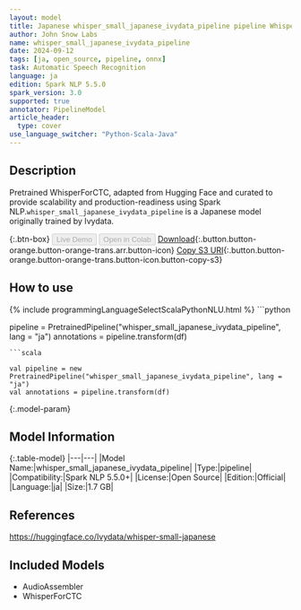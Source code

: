 ```yaml
---
layout: model
title: Japanese whisper_small_japanese_ivydata_pipeline pipeline WhisperForCTC from Ivydata
author: John Snow Labs
name: whisper_small_japanese_ivydata_pipeline
date: 2024-09-12
tags: [ja, open_source, pipeline, onnx]
task: Automatic Speech Recognition
language: ja
edition: Spark NLP 5.5.0
spark_version: 3.0
supported: true
annotator: PipelineModel
article_header:
  type: cover
use_language_switcher: "Python-Scala-Java"
---
```


## Description

Pretrained WhisperForCTC, adapted from Hugging Face and curated to provide scalability and production-readiness using Spark NLP.`whisper_small_japanese_ivydata_pipeline` is a Japanese model originally trained by Ivydata.

{:.btn-box}
<button class="button button-orange" disabled>Live Demo</button>
<button class="button button-orange" disabled>Open in Colab</button>
[Download](https://s3.amazonaws.com/auxdata.johnsnowlabs.com/public/models/whisper_small_japanese_ivydata_pipeline_ja_5.5.0_3.0_1726151545848.zip){:.button.button-orange.button-orange-trans.arr.button-icon}
[Copy S3 URI](s3://auxdata.johnsnowlabs.com/public/models/whisper_small_japanese_ivydata_pipeline_ja_5.5.0_3.0_1726151545848.zip){:.button.button-orange.button-orange-trans.button-icon.button-copy-s3}

## How to use



<div class="tabs-box" markdown="1">
{% include programmingLanguageSelectScalaPythonNLU.html %}
```python

pipeline = PretrainedPipeline("whisper_small_japanese_ivydata_pipeline", lang = "ja")
annotations =  pipeline.transform(df)   

```
```scala

val pipeline = new PretrainedPipeline("whisper_small_japanese_ivydata_pipeline", lang = "ja")
val annotations = pipeline.transform(df)

```
</div>

{:.model-param}
## Model Information

{:.table-model}
|---|---|
|Model Name:|whisper_small_japanese_ivydata_pipeline|
|Type:|pipeline|
|Compatibility:|Spark NLP 5.5.0+|
|License:|Open Source|
|Edition:|Official|
|Language:|ja|
|Size:|1.7 GB|

## References

https://huggingface.co/Ivydata/whisper-small-japanese

## Included Models

- AudioAssembler
- WhisperForCTC